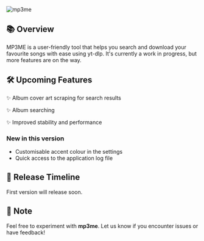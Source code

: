![mp3me](https://github.com/user-attachments/assets/c0d1c82a-53a8-4dc6-aab0-3fe30a307794)

## 📚 Overview

MP3ME is a user-friendly tool that helps you search and download your favourite songs with ease using yt-dlp. It's currently a work in progress, but more features are on the way.


## 🛠️ Upcoming Features

✨ Album cover art scraping for search results

✨ Album searching

✨ Improved stability and performance

### New in this version

* Customisable accent colour in the settings
* Quick access to the application log file


## 🚀 Release Timeline

First version will release soon.


## 📌 Note

Feel free to experiment with **mp3me**. Let us know if you encounter issues or have feedback!
